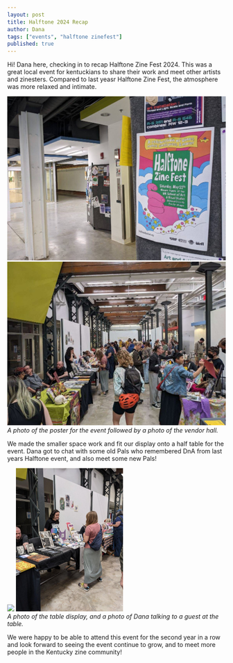 ```yaml
---
layout: post
title: Halftone 2024 Recap
author: Dana
tags: ["events", "halftone zinefest"]
published: true
---
```


Hi! Dana here, checking in to recap Halftone Zine Fest 2024. This was a great local event for kentuckians to share their work and meet other artists and zinesters. Compared to last yeasr Halftone Zine Fest, the atmosphere was more relaxed and intimate.

<a href="/assets/img/post/2024_05_13_halftone1.jpg"><img src="/assets/img/post/2024_05_13_halftone1.jpg"></a>  
<a href="/assets/img/post/2024_05_13_halftone2.jpg"><img src="/assets/img/post/2024_05_13_halftone2.jpg"></a>  
*A photo of the poster for the event followed by a photo of the vendor hall.*

We made the smaller space work and fit our display onto a half table for the event. Dana got to chat with some old Pals who remembered DnA from last years Halftone event, and also meet some new Pals!

<a href="/assets/img/post/2024_05_13_halftone4.jpg"><img src="/assets/img/post/2024_05_13_halftone4.jpg" style="width: 49%;"></a>
<a href="/assets/img/post/2024_05_13_halftone3.jpg"><img src="/assets/img/post/2024_05_13_halftone3.jpg" style="width: 49%;"></a>  
*A photo of the table display, and a photo of Dana talking to a guest at the table.*

We were happy to be able to attend this event for the second year in a row and look forward to seeing the event continue to grow, and to meet more people in the Kentucky zine community!

